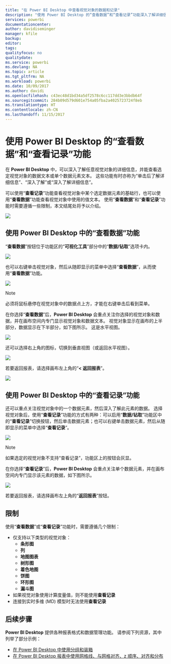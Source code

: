 ```yaml
---
title: "在 Power BI Desktop 中查看视觉对象的数据和记录"
description: "使用 Power BI Desktop 的“查看数据”和“查看记录”功能深入了解详细信息"
services: powerbi
documentationcenter: 
author: davidiseminger
manager: kfile
backup: 
editor: 
tags: 
qualityfocus: no
qualitydate: 
ms.service: powerbi
ms.devlang: NA
ms.topic: article
ms.tgt_pltfrm: NA
ms.workload: powerbi
ms.date: 10/09/2017
ms.author: davidi
ms.openlocfilehash: c43ec48d1bd34a5df2578c6cc117dd3e3bbdb64f
ms.sourcegitcommit: 284b09d579d601e754a05fba2a4025723724f8eb
ms.translationtype: HT
ms.contentlocale: zh-CN
ms.lasthandoff: 11/15/2017
---
```

# <a name="use-see-data-and-see-records-in-power-bi-desktop"></a>使用 Power BI Desktop 的“查看数据”和“查看记录”功能
在 **Power BI Desktop** 中，可以深入了解任意视觉对象的详细信息，并能查看选定视觉对象的数据文本或单个数据元素文本。 这些功能有时亦称为“单击后了解详细信息”、“深入了解”或“深入了解详细信息”。

可以使用“**查看记录**”功能查看视觉对象中某个选定数据元素的基础行，也可以使用“**查看数据**”功能查看视觉对象中使用的值文本。 使用“**查看数据**”和“**查看记录**”功能时需要遵循一些限制，本文结尾处将予以介绍。

![](media/desktop-see-data-see-records/see-data-see-records_1.png)

## <a name="using-see-data-in-power-bi-desktop"></a>使用 Power BI Desktop 中的“查看数据”功能
“**查看数据**”按钮位于功能区的“**可视化工具**”部分中的“**数据/钻取**”选项卡内。

![](media/desktop-see-data-see-records/see-data-see-records_2.png)

也可以右键单击视觉对象，然后从随即显示的菜单中选择“**查看数据**”，从而使用“**查看数据**”功能。

![](media/desktop-see-data-see-records/see-data-see-records_3.png)

> [!NOTE]
> 必须将鼠标悬停在视觉对象中的数据点上方，才能在右键单击后看到菜单。
> 
> 

在你选择“**查看数据**”后，**Power BI Desktop** 会重点关注你选择的视觉对象和数据，并在画布空间内专门显示视觉对象和数据文本。 视觉对象显示在画布的上半部分，数据显示在下半部分，如下图所示。 这是水平视图。

![](media/desktop-see-data-see-records/see-data-see-records_4.png)

还可以选择右上角的图标，切换到垂直视图（或返回水平视图）。

![](media/desktop-see-data-see-records/see-data-see-records_5.png)

若要返回报表，请选择画布左上角的“**< 返回报表**”。

![](media/desktop-see-data-see-records/see-data-see-records_6.png)

## <a name="using-see-records-in-power-bi-desktop"></a>使用 Power BI Desktop 中的“查看记录”功能
还可以重点关注视觉对象中的一个数据元素，然后深入了解此元素的数据。 选择视觉对象后，使用“**查看记录**”功能的方式有两种：可以启用“**数据/钻取**”功能区中的“**查看记录**”切换按钮，然后单击数据元素；也可以右键单击数据元素，然后从随即显示的菜单中选择“**查看记录**”。

![](media/desktop-see-data-see-records/see-data-see-records_7.png)

> [!NOTE]
> 如果选定的视觉对象不支持“查看记录”，功能区上的按钮会灰显。
> 
> 

在你选择“**查看记录**”后，**Power BI Desktop** 会重点关注单个数据元素，并在画布空间内专门显示该元素的数据，如下图所示。

![](media/desktop-see-data-see-records/see-data-see-records_8.png)

若要返回报表，请选择画布左上角的“**返回报表**”按钮。

## <a name="limitations"></a>限制
使用“**查看数据**”或“**查看记录**”功能时，需要遵循几个限制：

* 仅支持以下类型的视觉对象：
  * **条形图**
  * **列**
  * **地图图表**
  * **树形图**
  * **着色地图**
  * **饼图**
  * **环形图**
  * **漏斗图**
* 如果视觉对象使用计算度量值，则不能使用**查看记录**
* 连接到实时多维 (MD) 模型时无法使用**查看记录**

## <a name="next-steps"></a>后续步骤
**Power BI Desktop** 提供各种报表格式和数据管理功能。 请参阅下列资源，其中列举了部分示例：

* [在 Power BI Desktop 中使用分组和装箱](desktop-grouping-and-binning.md)
* [在 Power BI Desktop 报表中使用网格线、与网格对齐、z 顺序、对齐和分布](desktop-gridlines-snap-to-grid.md)

